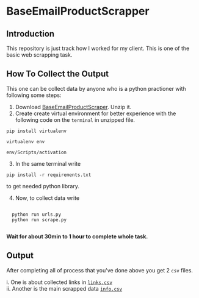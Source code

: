 # BaseEmailProductScrapper

## Introduction
  This repository is just track how I worked for my client. This is one of the basic web scrapping task. 
  
## How To Collect the Output

  This one can be collect data by anyone who is a python practioner with following some steps:
  
  1. Download [BaseEmailProductScraper](https://github.com/AklimaRimi/BaseEmailProductScraper/archive/refs/heads/main.zip). Unzip it.<br>
  2. Create create virtual environment for better experience with the following code on the `terminal` in unzipped file.
  ```
  pip install virtualenv
  
  virtualenv env
  
  env/Scripts/activation
  ```
  3. In the same terminal write
  
  ```
  pip install -r requirements.txt
  ```
  
   to get needed python library.
  
  4. Now, to collect data write
  ```
  
    python run urls.py
    python run scrape.py
    
  ```
  **Wait for about 30min to 1 hour to complete whole task.**
  
## Output
  After completing all of process that you've done above you get 2 `csv` files.
  
  i. One is about collected links in [`links.csv`](https://github.com/AklimaRimi/BaseEmailProductScraper/blob/main/output/links.csv) </br>
  ii. Another is the main scrapped data [`info.csv`](https://github.com/AklimaRimi/BaseEmailProductScraper/blob/main/output/info.csv)
  
